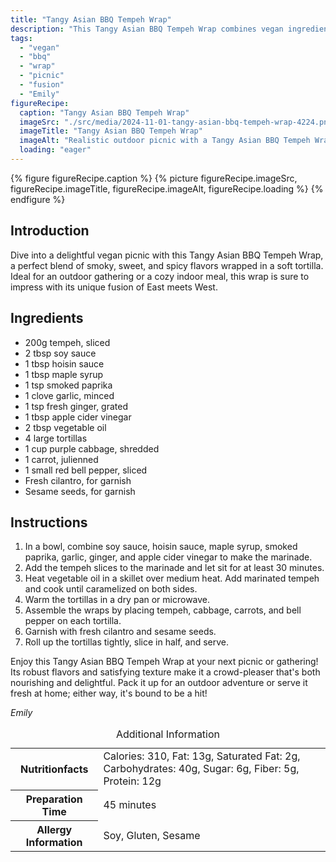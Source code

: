 ```yaml
---
title: "Tangy Asian BBQ Tempeh Wrap"
description: "This Tangy Asian BBQ Tempeh Wrap combines vegan ingredients with bold BBQ flavors for a perfect picnic treat. Wrapped in a soft tortilla, it's satisfying and delicious."
tags:
  - "vegan"
  - "bbq"
  - "wrap"
  - "picnic"
  - "fusion"
  - "Emily"
figureRecipe: 
  caption: "Tangy Asian BBQ Tempeh Wrap"
  imageSrc: "./src/media/2024-11-01-tangy-asian-bbq-tempeh-wrap-4224.png"
  imageTitle: "Tangy Asian BBQ Tempeh Wrap"
  imageAlt: "Realistic outdoor picnic with a Tangy Asian BBQ Tempeh Wrap on a white dish, surrounded by colorful veggies and sauce, set against lush greenery."
  loading: "eager"
---
```


{% figure figureRecipe.caption %}
{% picture figureRecipe.imageSrc, figureRecipe.imageTitle, figureRecipe.imageAlt, figureRecipe.loading %}
{% endfigure %}

## Introduction

Dive into a delightful vegan picnic with this Tangy Asian BBQ Tempeh Wrap, a perfect blend of smoky, sweet, and spicy flavors wrapped in a soft tortilla. Ideal for an outdoor gathering or a cozy indoor meal, this wrap is sure to impress with its unique fusion of East meets West.

## Ingredients

- 200g tempeh, sliced
- 2 tbsp soy sauce
- 1 tbsp hoisin sauce
- 1 tbsp maple syrup
- 1 tsp smoked paprika
- 1 clove garlic, minced
- 1 tsp fresh ginger, grated
- 1 tbsp apple cider vinegar
- 2 tbsp vegetable oil
- 4 large tortillas
- 1 cup purple cabbage, shredded
- 1 carrot, julienned
- 1 small red bell pepper, sliced
- Fresh cilantro, for garnish
- Sesame seeds, for garnish

## Instructions

1. In a bowl, combine soy sauce, hoisin sauce, maple syrup, smoked paprika, garlic, ginger, and apple cider vinegar to make the marinade.
2. Add the tempeh slices to the marinade and let sit for at least 30 minutes.
3. Heat vegetable oil in a skillet over medium heat. Add marinated tempeh and cook until caramelized on both sides.
4. Warm the tortillas in a dry pan or microwave.
5. Assemble the wraps by placing tempeh, cabbage, carrots, and bell pepper on each tortilla.
6. Garnish with fresh cilantro and sesame seeds.
7. Roll up the tortillas tightly, slice in half, and serve.

Enjoy this Tangy Asian BBQ Tempeh Wrap at your next picnic or gathering! Its robust flavors and satisfying texture make it a crowd-pleaser that's both nourishing and delightful. Pack it up for an outdoor adventure or serve it fresh at home; either way, it's bound to be a hit!

*Emily*

<table><caption class='sr-only'>Additional Information</caption><tr><th>Nutritionfacts</th><td>Calories: 310, Fat: 13g, Saturated Fat: 2g, Carbohydrates: 40g, Sugar: 6g, Fiber: 5g, Protein: 12g&nbsp;</td></tr><tr><th>Preparation Time</th><td>45 minutes&nbsp;</td></tr><tr><th>Allergy Information</th><td>Soy, Gluten, Sesame&nbsp;</td></tr></table>

